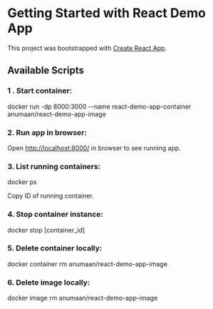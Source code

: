 # Getting Started with React Demo App

This project was bootstrapped with [Create React App](https://github.com/facebook/create-react-app).

## Available Scripts

### 1 . Start container:

docker run -dp 8000:3000 --name react-demo-app-container anumaan/react-demo-app-image

### 2. Run app in browser:

Open [http://localhost:8000/](http://localhost:8000/) in browser to see running app.

### 3. List running containers:

docker ps

Copy ID of running container.

### 4. Stop container instance:

docker stop [container_id]

### 5. Delete container locally:

docker container rm anumaan/react-demo-app-image

### 6. Delete image locally:

docker image rm anumaan/react-demo-app-image



